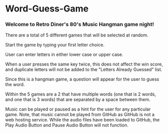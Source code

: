 # Word-Guess-Game

### Welcome to Retro Diner's 80's Music Hangman game night!

There are a total of 5 different games that will be selected at random.

Start the game by typing your first letter choice.

User can enter letters in either lower case or upper case.

When a user presses the same key twice, this does not affect the win score, and duplicate letters will not be added to the "Letters Already Guessed" list.

Since this is a hangman game, a question will appear for the user to guess the word.

Within the 5 games are a 2 that have multiple words (one that is 2 words, and one that is 3 words) that are separated by a space between them.

Music can be played or paused as a hint for the user for any particular game.  Note, that music cannot be played from GitHub as GitHub is not a web hosting service. While the audio files have been loaded to GitHub, the Play Audio Button and Pause Audio Button will not function.


